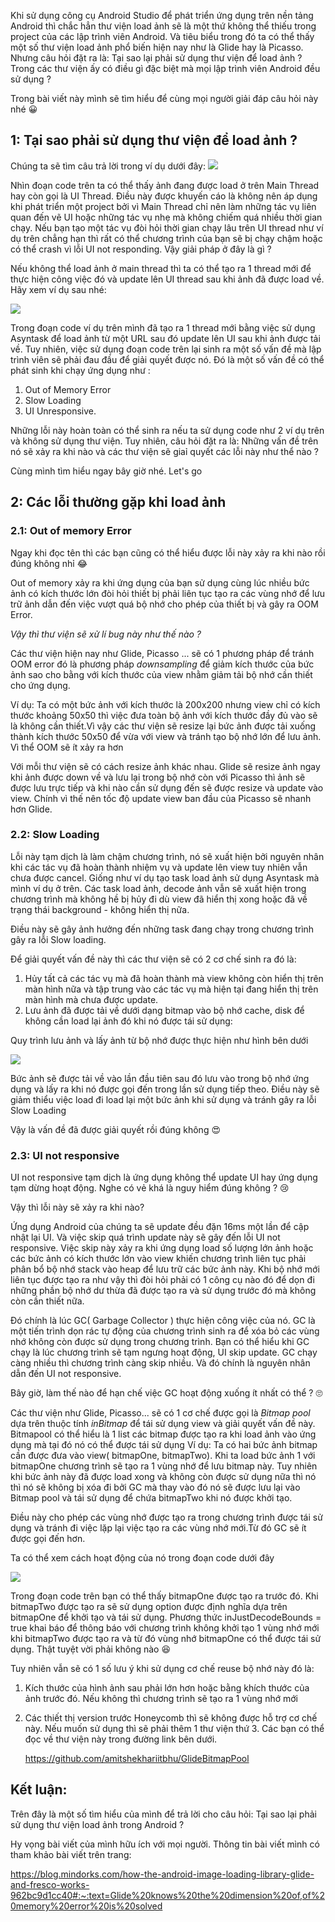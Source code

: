Khi sử dụng công cụ Android Studio để phát triển ứng dụng trên nền tảng Android thì chắc hẳn thư viện load ảnh sẽ là một thứ không thể thiếu trong project của các lập trình viên Android. Và tiêu biểu trong đó ta có thể thấy một số thư viện load ảnh phổ biến hiện nay như là Glide hay là Picasso. Nhưng câu hỏi đặt ra là: Tại sao lại phải sử dụng thư viện để load ảnh ? Trong các thư viện ấy có điều gì đặc biệt mà mọi lập trình viên Android đều sử dụng ? 

Trong bài viết này mình sẽ tìm hiểu để cùng mọi người giải đáp câu hỏi này nhé :grinning:

## 1: Tại sao phải sử dụng thư viện để load ảnh ?

Chúng ta sẽ tìm câu trả lời trong ví dụ dưới đây:
![](https://images.viblo.asia/b1a22f8f-271d-4197-b70e-2329e380bdd8.png)

Nhìn đoạn code trên ta có thể thấy ảnh đang được load ở trên Main Thread hay còn gọi là UI Thread. Điều này được khuyến cáo là không nên áp dụng khi phát triển một project bởi vì Main Thread chỉ nên làm những tác vụ liên quan đến vẽ UI hoặc những tác vụ nhẹ mà không chiếm quá nhiều thời gian chạy. Nếu bạn tạo một tác vụ đòi hỏi thời gian chạy lâu trên UI thread như ví dụ trên chẳng hạn thì rất có thể chương trình của bạn sẽ bị chạy chậm hoặc có thể crash vì lỗi UI not responding. Vậy giải pháp ở đây là gì ?

Nếu không thể load ảnh ở main thread thì ta có thể tạo ra 1 thread mới để thực hiện công việc đó và update lên UI thread sau khi ảnh đã được load về. Hãy xem ví dụ sau nhé:

![](https://images.viblo.asia/88d30de8-0795-4fd9-acff-17305fd77f27.png)

Trong đoạn code ví dụ trên mình đã tạo ra 1 thread mới bằng việc sử dụng Asyntask để load ảnh từ một URL sau đó update lên UI sau khi ảnh được tải về. Tuy nhiên, việc sử dụng đoạn code trên lại sinh ra một số vấn đề mà lập trình viên sẽ phải đau đầu để giải quyết được nó. Đó là một số vấn đề có thể phát sinh khi chạy ứng dụng như :

1. Out of Memory Error
2.  Slow Loading
3.  UI Unresponsive.

Những lỗi này hoàn toàn có thể sinh ra nếu ta sử dụng code như 2 ví dụ trên và không sử dụng thư viện. Tuy nhiên, câu hỏi đặt ra là:  Những vấn đề trên nó sẽ xảy ra khi nào và các thư viện sẽ giaỉ quyết các lỗi này như thể nào ?

Cùng mình tìm hiểu ngay bây giờ nhé. Let's go

## 2: Các lỗi thường gặp khi load ảnh 

### 2.1: Out of memory Error

Ngay khi đọc tên thì các bạn cũng có thể hiểu được lỗi này xảy ra khi nào rồi đúng không nhỉ :joy:

Out of memory xảy ra khi ứng dụng của bạn sử dụng cùng lúc nhiều bức ảnh có kích thước lớn đòi hỏi thiết bị phải liên tục tạo ra các vùng nhớ để lưu trữ ảnh dẫn đến việc vượt quá bộ nhớ cho phép của thiết bị và gây ra OOM Error.

*Vậy thì thư viện sẽ xử lí bug này như thế nào ?*

Các thư viện hiện nay như Glide, Picasso ... sẽ có 1 phương pháp để tránh OOM error đó là phương pháp *downsampling* để giảm kích thước của bức ảnh sao cho bằng với kích thước của view nhằm giảm tải bộ nhớ cần thiết cho ứng dụng.
 
 Ví dụ: Ta có một bức ảnh với kích thước là 200x200 nhưng view chỉ có kích thước khoảng 50x50 thì việc đưa toàn bộ ảnh với kích thước đầy đủ vào sẽ là không cần thiết.Vì vậy các thư viện sẽ resize lại bức ảnh được tải xuống thành kích thước 50x50 để vừa với view và tránh tạo bộ nhớ lớn để lưu ảnh. Vì thể OOM sẽ ít xảy ra hơn

Với mỗi thư viện sẽ có cách resize ảnh khác nhau. Glide sẽ resize ảnh ngay khi ảnh được down về và lưu lại trong bộ nhớ còn với Picasso thì ảnh sẽ được lưu trực tiếp và khi nào cần sử dụng đến sẽ được resize và update vào view. Chính vì thế nên tốc độ update view ban đầu của Picasso sẽ nhanh hơn Glide.

### 2.2: Slow Loading

Lỗi này tạm dịch là làm chậm chương trình, nó sẽ xuất hiện bởi nguyên nhân khi các tác vụ đã hoàn thành nhiệm vụ và update lên view tuy nhiên vẫn chưa được cancel. Giống như ví dụ tạo task load ảnh sử dụng Asyntask mà mình ví dụ ở trên. Các task load ảnh, decode ảnh vẫn sẽ xuất hiện trong chương trình mà không hề bị hủy đi dù view đã hiển thị xong hoặc đã về trạng thái background - không hiển thị nữa.

Điều này sẽ gây ảnh hưởng đến những task đang chạy trong chương trình gây ra lỗi Slow loading.

Để giải quyết vấn đề này thì các thư viện sẽ có 2 cơ chế sinh ra đó là:
1. Hủy tất cả các tác vụ mà đã hoàn thành mà view không còn hiển thị trên màn hình nữa và tập trung vào các tác vụ mà hiện tại đang hiển thị trên màn hình mà chưa được update.
2. Lưu ảnh đã được tải về dưới dạng bitmap vào bộ nhớ cache, disk để không cần load lại ảnh đó khi nó được tái sử dụng:

Quy trình lưu ảnh và lấy ảnh từ bộ nhớ được thực hiện như hình bên dưới

![](https://images.viblo.asia/2f62ce25-9c17-4417-add5-711ad4d3e35f.png)

Bức ảnh sẽ được tải về vào lần đầu tiên sau đó lưu vào trong bộ nhớ ứng dụng và lấy ra khi nó được gọi đến trong lần sử dụng tiếp theo. Điều này sẽ giảm thiểu việc load đi load lại một bức ảnh khi sử dụng và tránh gây ra lỗi Slow Loading 

Vậy là vấn đề đã được giải quyết rồi đúng không :heart_eyes:

### 2.3: UI not responsive

UI not responsive tạm dịch là ứng dụng không thể update UI hay ứng dụng tạm dừng hoạt động. Nghe có vẻ khá là nguy hiểm đúng không ? :cry:   

Vậy thì lỗi này sẽ xảy ra khi nào?

Ứng dụng Android của chúng ta sẽ update đều đặn 16ms một lần để cập nhật lại UI. Và việc skip quá trình update này sẽ gây đến lỗi UI not responsive. Việc skip này xảy ra khi ứng dụng load số lượng lớn ảnh hoặc các bức ảnh có kích thước lớn vào view khiến chương trình liên tục phải phân bổ bộ nhớ stack vào heap để lưu trữ các bức ảnh này. Khi bộ nhớ mới liên tục được tạo ra như vậy thì đòi hỏi phải có 1 công cụ nào đó để dọn đi những phần bộ nhớ dư thừa đã được tạo ra và sử dụng trước đó mà không còn cần thiết nữa. 

Đó chính là lúc GC( Garbage Collector ) thực hiện công việc của nó. GC là một tiến trình dọn rác tự động của chương trình sinh ra để xóa bỏ các vùng nhớ không còn được sử dụng trong chương trình. Bạn có thể hiểu khi GC chạy là lúc chương trình sẽ tạm ngưng hoạt động, UI skip update. GC chạy càng nhiều thì chương trình càng skip nhiều. Và đó chính là nguyên nhân dẫn đến UI not responsive.

Bây giờ, làm thế nào để hạn chế việc GC hoạt động xuống ít nhất có thể ? :roll_eyes:

Các thư viện như Glide, Picasso... sẽ có 1 cơ chế được gọi là *Bitmap pool* dựa trên thuộc tính *inBitmap* để  tái sử dụng view và giải quyết vấn đề này.
Bitmapool có thể hiểu là 1 list các bitmap được tạo ra khi load ảnh vào ứng dụng mà tại đó nó có thể được tái sử dụng
Ví dụ: Ta có hai bức ảnh bitmap cần được đưa vào view( bitmapOne, bitmapTwo). Khi ta load bức ảnh 1 với bitmapOne chương trình sẽ tạo ra 1 vùng nhớ để lưu bitmap này. Tuy nhiên khi bức ảnh này đã được load xong và không còn được sử dụng nữa thì nó thì nó sẽ không bị xóa đi bởi GC mà thay vào đó nó sẽ được lưu lại vào Bitmap pool và tái sử dụng để chứa bitmapTwo khi nó được khởi tạo.

Điều này cho phép các vùng nhớ được tạo ra trong chương trình được tái sử dụng và tránh đi việc lặp lại việc tạo ra các vùng nhớ mới.Từ đó GC sẽ ít được gọi đến hơn.

Ta có thể xem cách hoạt động của nó trong đoạn code dưới đây

![](https://images.viblo.asia/df78b678-7048-4aa5-856e-2995a44929b8.png)

Trong đoạn code trên bạn có thể thấy bitmapOne được tạo ra trước đó. Khi bitmapTwo được tạo ra sẽ sử dụng option được định nghĩa dựa trên bitmapOne để khởi tạo và tái sử dụng. Phương thức inJustDecodeBounds = true khai báo để thông báo với chương trình không khởi tạo 1 vùng nhớ mới khi bitmapTwo được tạo ra và từ đó vùng nhớ bitmapOne có thể được tái sử dụng. Thật tuyệt vời phải không nào :laughing:

Tuy nhiên vẫn sẽ có 1 số lưu ý khi sử dụng cơ chế reuse bộ nhớ này đó là:
1. Kích thước của hình ảnh sau phải lớn hơn hoặc bằng khích thước của ảnh trước đó. Nếu không thì chương trình sẽ tạo ra 1 vùng nhớ mới
2. Các thiết thị version trước Honeycomb thì sẽ không được hỗ trợ cơ chế này. Nếu muốn sử dụng thì sẽ phải thêm 1 thư viện thứ 3. Các bạn có thể đọc về thư viện này trong đường link bên dưới.


    https://github.com/amitshekhariitbhu/GlideBitmapPool

## Kết luận:
Trên đây là một số tìm hiểu của mình để trả lời cho câu hỏi: Tại sao lại phải sử dụng thư viện load ảnh trong Android ?

Hy vọng bài viết của mình hữu ích với mọi người. Thông tin bài viết mình có tham khảo bài viết trên trang:

https://blog.mindorks.com/how-the-android-image-loading-library-glide-and-fresco-works-962bc9d1cc40#:~:text=Glide%20knows%20the%20dimension%20of,of%20memory%20error%20is%20solved